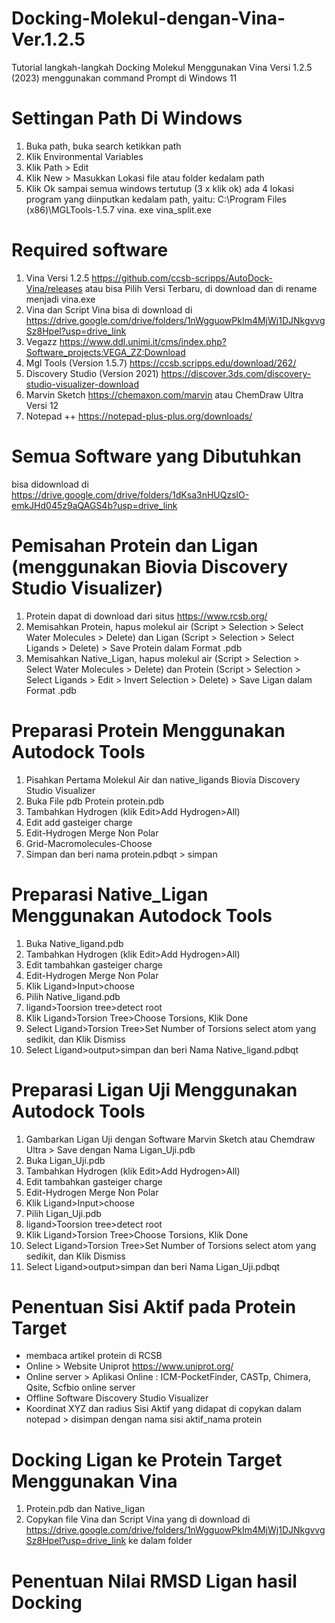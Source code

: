 # Docking-Molekul-dengan-Vina-Ver.1.2.5
Tutorial langkah-langkah Docking Molekul Menggunakan Vina Versi 1.2.5 (2023) menggunakan command Prompt di Windows 11

# Settingan Path Di Windows
1. Buka path, buka search ketikkan path
2. Klik Environmental Variables
3. Klik Path > Edit
4. Klik New > Masukkan Lokasi file atau folder kedalam path
5. Klik Ok sampai semua windows tertutup (3 x klik ok)
ada 4 lokasi program yang diinputkan kedalam path, yaitu:
C:\Program Files (x86)\MGLTools-1.5.7
vina. exe
vina_split.exe

# Required software
1. Vina Versi 1.2.5 https://github.com/ccsb-scripps/AutoDock-Vina/releases atau bisa Pilih Versi Terbaru, di download dan di rename menjadi vina.exe
2. Vina dan Script Vina bisa di download di https://drive.google.com/drive/folders/1nWgguowPkIm4MjWj1DJNkgvvgSz8Hpel?usp=drive_link
3. Vegazz https://www.ddl.unimi.it/cms/index.php?Software_projects:VEGA_ZZ:Download
4. Mgl Tools (Version 1.5.7) https://ccsb.scripps.edu/download/262/
5. Discovery Studio (Version 2021) https://discover.3ds.com/discovery-studio-visualizer-download
6. Marvin Sketch https://chemaxon.com/marvin atau ChemDraw Ultra Versi 12
7. Notepad ++ https://notepad-plus-plus.org/downloads/

# Semua Software yang Dibutuhkan
bisa didownload di https://drive.google.com/drive/folders/1dKsa3nHUQzslO-emkJHd045z9aQAGS4b?usp=drive_link

# Pemisahan Protein dan Ligan (menggunakan Biovia Discovery Studio Visualizer)
1. Protein dapat di download dari situs https://www.rcsb.org/
2. Memisahkan Protein, hapus molekul air (Script > Selection > Select Water Molecules > Delete) dan Ligan (Script > Selection > Select Ligands > Delete) > Save Protein dalam Format .pdb
3. Memisahkan Native_Ligan, hapus molekul air (Script > Selection > Select Water Molecules > Delete) dan Protein (Script > Selection > Select Ligands > Edit > Invert Selection > Delete) > Save Ligan dalam Format .pdb

# Preparasi Protein Menggunakan Autodock Tools
1. Pisahkan Pertama Molekul Air dan native_ligands Biovia Discovery Studio Visualizer
2. Buka File pdb Protein protein.pdb
3. Tambahkan Hydrogen (klik Edit>Add Hydrogen>All)
4. Edit add gasteiger charge
5. Edit-Hydrogen Merge Non Polar
6. Grid-Macromolecules-Choose
7. Simpan dan beri nama protein.pdbqt > simpan

# Preparasi Native_Ligan Menggunakan Autodock Tools
1. Buka Native_ligand.pdb
2. Tambahkan Hydrogen (klik Edit>Add Hydrogen>All)
3. Edit tambahkan gasteiger charge
4. Edit-Hydrogen Merge Non Polar
5. Klik Ligand>Input>choose
6. Pilih Native_ligand.pdb
7. ligand>Toorsion tree>detect root
8. Klik Ligand>Torsion Tree>Choose Torsions, Klik Done
9. Select Ligand>Torsion Tree>Set Number of Torsions select atom yang sedikit, dan Klik Dismiss
10. Select Ligand>output>simpan dan beri Nama Native_ligand.pdbqt

# Preparasi Ligan Uji Menggunakan Autodock Tools
1. Gambarkan Ligan Uji dengan Software Marvin Sketch atau Chemdraw Ultra > Save dengan Nama Ligan_Uji.pdb
2. Buka Ligan_Uji.pdb
3. Tambahkan Hydrogen (klik Edit>Add Hydrogen>All)
4. Edit tambahkan gasteiger charge
5. Edit-Hydrogen Merge Non Polar
6. Klik Ligand>Input>choose
7. Pilih Ligan_Uji.pdb
8. ligand>Toorsion tree>detect root
9. Klik Ligand>Torsion Tree>Choose Torsions, Klik Done
10. Select Ligand>Torsion Tree>Set Number of Torsions select atom yang sedikit, dan Klik Dismiss
11. Select Ligand>output>simpan dan beri Nama Ligan_Uji.pdbqt

# Penentuan Sisi Aktif pada Protein Target
- membaca artikel protein di RCSB
- Online > Website Uniprot https://www.uniprot.org/
- Online server >  Aplikasi Online : ICM-PocketFinder, CASTp, Chimera, Qsite, Scfbio online server
- Offline Software Discovery Studio Visualizer
- Koordinat XYZ dan radius Sisi Aktif yang didapat di copykan dalam notepad > disimpan dengan nama sisi aktif_nama protein 

# Docking Ligan ke Protein Target Menggunakan Vina
1. Protein.pdb dan Native_ligan
2. Copykan file Vina dan Script Vina yang di download di https://drive.google.com/drive/folders/1nWgguowPkIm4MjWj1DJNkgvvgSz8Hpel?usp=drive_link ke dalam folder

# Penentuan Nilai RMSD Ligan hasil Docking 

